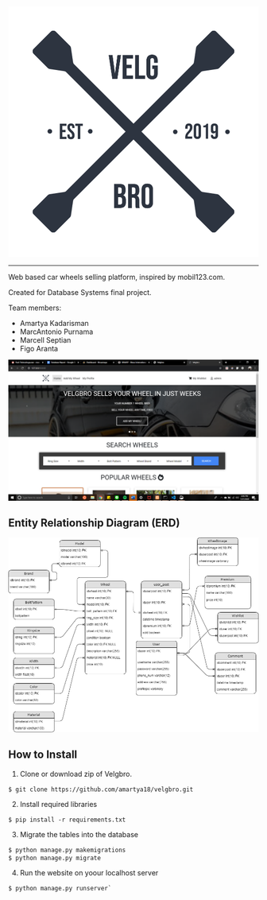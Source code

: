 <p align="center">
  <img src="https://raw.githubusercontent.com/amartya18/velgbro/master/docs/fix-logo.png">
</p>

--------------------------------------------------------------------

Web based car wheels selling platform, inspired by mobil123.com.

Created for Database Systems final project.

Team members:
* Amartya Kadarisman
* MarcAntonio Purnama
* Marcell Septian
* Figo Aranta

![web-one](docs/web-one.png)

## Entity Relationship Diagram (ERD)

![erd](docs/erd.png)

## How to Install
1. Clone or download zip of Velgbro.

```
$ git clone https://github.com/amartya18/velgbro.git
```

2. Install required libraries

```
$ pip install -r requirements.txt
```

3. Migrate the tables into the database
```
$ python manage.py makemigrations
$ python manage.py migrate
```

4. Run the website on yoour localhost server
```
$ python manage.py runserver`
```
